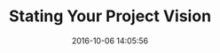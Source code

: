 ---
layout: page
title: "Stating Your Project Vision"
date: 2016-10-06 14:05:56
time: "15 mins"
following: _articles/opening-your-project.md
---